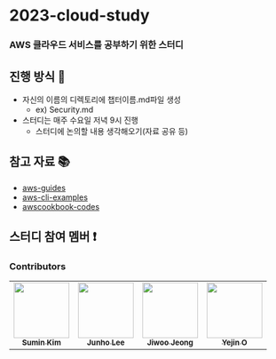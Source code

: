 # 2023-cloud-study
### AWS 클라우드 서비스를 공부하기 위한 스터디

## 진행 방식 :pushpin:
- 자신의 이름의 디렉토리에 챕터이름.md파일 생성
  - ex) Security.md
- 스터디는 매주 수요일 저녁 9시 진행
  - 스터디에 논의할 내용 생각해오기(자료 공유 등)

## 참고 자료 :books:
- [aws-guides](https://github.com/open-guides/og-aws)
- [aws-cli-examples](https://github.com/aws/aws-cli/tree/develop/awscli/examples)
- [awscookbook-codes](https://github.com/awscookbook)
## 스터디 참여 멤버 :exclamation:

### Contributors

<table>
  <tbody>
    <tr>
      <td align="center"><a href="https://github.com/Eeap"><img src="https://avatars.githubusercontent.com/u/42088290?v=4" width="100px;" alt=""/><br /><sub><b>Sumin Kim</b></sub></a></td>
      <td align="center"><a href="https://github.com/juno7803"><img src="https://avatars.githubusercontent.com/u/26808056?v=4" width="100px;" alt=""/><br /><sub><b>Junho Lee</b></sub></a></td>
      <td align="center"><a href="https://github.com/ziwooda"><img src="https://avatars.githubusercontent.com/u/70079416?v=4" width="100px;" alt=""/><br /><sub><b>Jiwoo Jeong</b></sub></a></td>
      <td align="center"><a href="https://github.com/yexjin"><img src="https://avatars.githubusercontent.com/u/49095587?v=4" width="100px;" alt=""/><br /><sub><b>Yejin O</b></sub></a></td>
    </tr>
  </tobdy>
</table>
